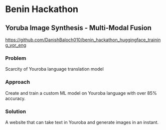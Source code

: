 # Benin Hackathon

## Yoruba Image Synthesis - Multi-Modal Fusion
https://github.com/DanishBaloch010/benin_hackathon_huggingface_training_yor_eng

### Problem
Scarcity of Youroba language translation model

### Approach
Create and train a custom ML model on Youroba language with over 85% accuracy.

### Solution
A website that can take text in Youroba and generate images in an instant.
